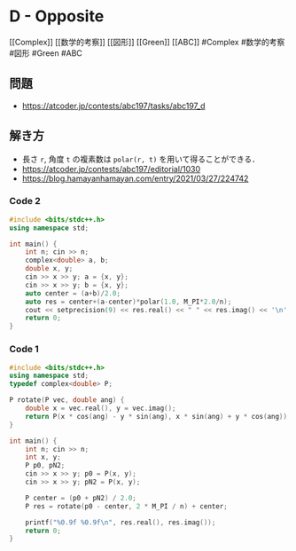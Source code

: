# D - Opposite
[[Complex]] [[数学的考察]] [[図形]] [[Green]] [[ABC]]
#Complex #数学的考察 #図形 #Green #ABC 

## 問題
- https://atcoder.jp/contests/abc197/tasks/abc197_d

## 解き方
- 長さ `r`, 角度 `t` の複素数は `polar(r, t)` を用いて得ることができる．
- https://atcoder.jp/contests/abc197/editorial/1030
- https://blog.hamayanhamayan.com/entry/2021/03/27/224742

### Code 2
```c++
#include <bits/stdc++.h>
using namespace std;

int main() {
	int n; cin >> n;
	complex<double> a, b;
	double x, y;
	cin >> x >> y; a = {x, y};
	cin >> x >> y; b = {x, y};
	auto center = (a+b)/2.0;
	auto res = center+(a-center)*polar(1.0, M_PI*2.0/n);
    cout << setprecision(9) << res.real() << " " << res.imag() << '\n';
    return 0;
}
```

### Code 1
```c++
#include <bits/stdc++.h>
using namespace std;
typedef complex<double> P;

P rotate(P vec, double ang) {
    double x = vec.real(), y = vec.imag();
    return P(x * cos(ang) - y * sin(ang), x * sin(ang) + y * cos(ang));
}

int main() {
	int n; cin >> n;
    int x, y;
	P p0, pN2;
    cin >> x >> y; p0 = P(x, y);
    cin >> x >> y; pN2 = P(x, y);

    P center = (p0 + pN2) / 2.0;
    P res = rotate(p0 - center, 2 * M_PI / n) + center;

    printf("%0.9f %0.9f\n", res.real(), res.imag());
	return 0;
}
```